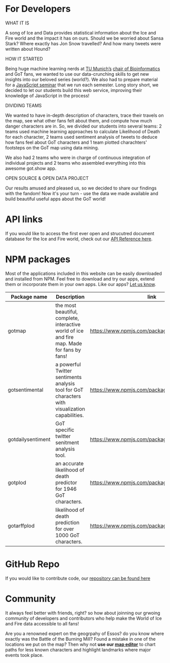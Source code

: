 #  For Developers

WHAT IT IS

A song of Ice and Data provides statistical information about the Ice and Fire world and the impact it has on ours. Should we be worried about Sansa Stark? Where exactly has Jon Snow travelled? And how many tweets were written about Hound?

HOW IT STARTED

Being huge machine learning nerds at [TU Munich’s](https://www.tum.de/) [chair of Bioinformatics](https://rostlab.org/) and GoT fans, we wanted to use our data-crunching skills to get new insights into our beloved series (world?). We also had to prepare material for a [JavaScript seminar](https://rostlab.org/owiki/index.php/Javascript_technology_2016) that we run each semester. Long story short, we decided to let our students build this web service, improving their knowledge of JavaScript in the process!

DIVIDING TEAMS

We wanted to have in-depth description of characters, trace their travels on the map, see what other fans felt about them, and compute how much danger characters are in. So, we divided our students into several teams: 2 teams used machine learning approaches to calculate Likelihood of Death for each character, 2 teams used sentiment analysis of tweets to deduce how fans feel about GoT characters and 1 team plotted charachters' footsteps on the GoT map using data mining.

We also had 2 teams who were in charge of continuous integration of individual projects and 2 teams who assembled everything into this awesome got.show app.

OPEN SOURCE & OPEN DATA PROJECT

Our results amused and pleased us, so we decided to share our findings with the fandom!
Now it's your turn - use the data we made available and build beautiful useful apps about the GoT world!

# API links
If you would like to access the first ever open and strucutred document database for the Ice and Fire world, check out our [API Reference here](https://api.got.show/doc/). 

# NPM packages
Most of the applications included in this website can be easily downloaded and installed from NPM. Feel free to download and try our apps, extend them or incorporate them in your own apps. Like our apps? [Let us know](https://twitter.com/asoiad).

| Package name  | Description   | link  |
|---|---|---|
| gotmap  | the most beautiful, complete, interactive world of ice and fire map. Made for fans by fans!  | https://www.npmjs.com/package/gotmap  |
|  gotsentimental | a powerful Twitter sentiments analysis tool for GoT characters with visualization capabilities.   |  https://www.npmjs.com/package/gotsentimental |
| gotdailysentiment  | GoT specific twitter senitment analysis tool.  |  https://www.npmjs.com/package/gotdailysentiment |
| gotplod  | an accurate likelihood of death predictor for 1946 GoT characters.   |  https://www.npmjs.com/package/gotplod |
| gotarffplod  | likelihood of death prediction for over 1000 GoT characters.    |  https://www.npmjs.com/package/gotarffplod |


# GitHub Repo
If you would like to contribute code, our [repository can be found here](https://github.com/got-show/general)

# Community
It always feel better with friends, right? so how about joinning our grwoing community of developers and contributors who help make the World of Ice and Fire data accessible to all fans! 

Are you a renowned expert on the geogrpahy of Essos? do you know where exactly was the Battle of the Burning Mill? Found a mistake in one of the locations we put on the map? Then why not **use our [map editor](map.got.show)** to chart paths for less known characters and highlight landmarks where major events took place.  

